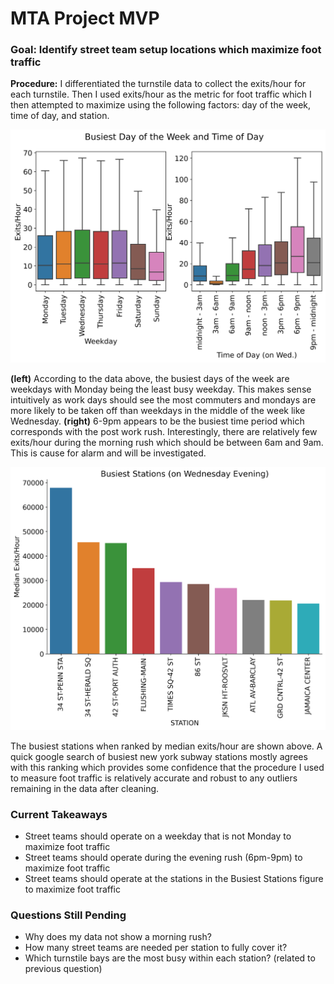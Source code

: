 # MTA Project MVP

### Goal:  Identify street team setup locations which maximize foot traffic

**Procedure:** I differentiated the turnstile data to collect the exits/hour for each turnstile. Then I used exits/hour as the metric for foot traffic which I then attempted to maximize using the following factors: day of the week, time of day, and station.

<div>
<img src="busiest_day_and_time.png" width="700px"/>
</div>

**(left)** According to the data above, the busiest days of the week are weekdays with Monday being the least busy weekday. This makes sense intuitively as work days should see the most commuters and mondays are more likely to be taken off than weekdays in the middle of the week like Wednesday. **(right)** 6-9pm appears to be the busiest time period which corresponds with the post work rush. Interestingly, there are relatively few exits/hour during the morning rush which should be between 6am and 9am. This is cause for alarm and will be investigated.

<div>
<img src="top_stations_bar_chart2.png" width="700px"/>
</div>

The busiest stations when ranked by median exits/hour are shown above. A quick google search of busiest new york subway stations mostly agrees with this ranking which provides some confidence that the procedure I used to measure foot traffic is relatively accurate and robust to any outliers remaining in the data after cleaning.

### Current Takeaways
- Street teams should operate on a weekday that is not Monday to maximize foot traffic
- Street teams should operate during the evening rush (6pm-9pm) to maximize foot traffic
- Street teams should operate at the stations in the Busiest Stations figure to maximize foot traffic

### Questions Still Pending
- Why does my data not show a morning rush?
- How many street teams are needed per station to fully cover it?
- Which turnstile bays are the most busy within each station? (related to previous question)
